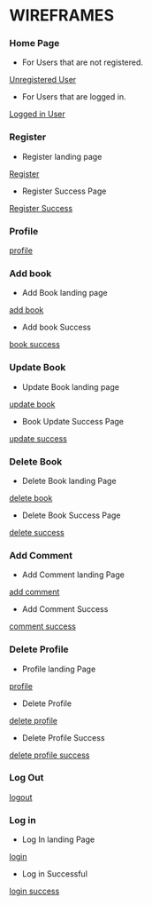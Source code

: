 # WIREFRAMES

### Home Page

* For Users that are not registered.


[Unregistered User](https://github.com/gideongannaban/althea-bookshelf/blob/master/Readme/Wireframes/Home%20Page/Home%20Page.pdf)


* For Users that are logged in.


[Logged in User](https://github.com/gideongannaban/althea-bookshelf/blob/master/Readme/Wireframes/Home%20Page/Home%20Page%20when%20Logged%20In.pdf)


### Register

* Register landing page


[Register](https://github.com/gideongannaban/althea-bookshelf/blob/master/Readme/Wireframes/Register/Register%20Page.pdf)


* Register Success Page


[Register Success](https://github.com/gideongannaban/althea-bookshelf/blob/master/Readme/Wireframes/Register/Register%20Success.pdf)


### Profile


[profile](https://github.com/gideongannaban/althea-bookshelf/blob/master/Readme/Wireframes/Profile/Profile%20Page.pdf)


### Add book

* Add Book landing page


[add book](https://github.com/gideongannaban/althea-bookshelf/blob/master/Readme/Wireframes/Add%20Book/Add%20Book.pdf)


* Add book Success


[book success](https://github.com/gideongannaban/althea-bookshelf/blob/master/Readme/Wireframes/Add%20Book/Add%20Book%20Success.pdf)


### Update Book

* Update Book landing page


[update book](https://github.com/gideongannaban/althea-bookshelf/blob/master/Readme/Wireframes/Update%20Book/Update%20Book.pdf)


* Book Update Success Page


[update success](https://github.com/gideongannaban/althea-bookshelf/blob/master/Readme/Wireframes/Update%20Book/Update%20Book%20Success.pdf)


### Delete Book

* Delete Book landing Page


[delete book](https://github.com/gideongannaban/althea-bookshelf/blob/master/Readme/Wireframes/Delete%20Book/Delete%20Book.pdf)


* Delete Book Success Page


[delete success](https://github.com/gideongannaban/althea-bookshelf/blob/master/Readme/Wireframes/Delete%20Book/Delete%20Book%20Success.pdf)


### Add Comment

* Add Comment landing Page


[add comment](https://github.com/gideongannaban/althea-bookshelf/blob/master/Readme/Wireframes/Add%20Comment/Add%20Comment.pdf)


* Add Comment Success


[comment success](https://github.com/gideongannaban/althea-bookshelf/blob/master/Readme/Wireframes/Add%20Comment/Add%20Comment%20Success.pdf)


### Delete Profile

* Profile landing Page


[profile](https://github.com/gideongannaban/althea-bookshelf/blob/master/Readme/Wireframes/Delete%20Profile/Profile.pdf)


* Delete Profile 


[delete profile](https://github.com/gideongannaban/althea-bookshelf/blob/master/Readme/Wireframes/Delete%20Profile/Delete%20Profile.pdf)


* Delete Profile Success


[delete profile success](https://github.com/gideongannaban/althea-bookshelf/blob/master/Readme/Wireframes/Delete%20Profile/Delete%20Profile%20Success.pdf)


### Log Out


[logout](https://github.com/gideongannaban/althea-bookshelf/blob/master/Readme/Wireframes/Log%20Out/Log%20Out.pdf)


### Log in

* Log In landing Page


[login](https://github.com/gideongannaban/althea-bookshelf/blob/master/Readme/Wireframes/Log%20In/Log%20In%20Page.pdf)


* Log in Successful


[login success](https://github.com/gideongannaban/althea-bookshelf/blob/master/Readme/Wireframes/Log%20In/Log%20In%20Success.pdf)



